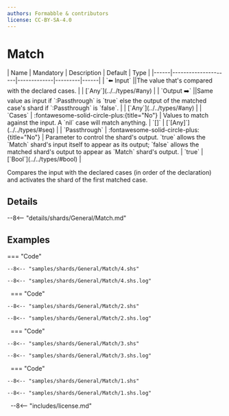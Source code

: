```yaml
---
authors: Formabble & contributors
license: CC-BY-SA-4.0
---
```



# Match

<div class="sh-parameters" markdown="1">
| Name | Mandatory | Description | Default | Type |
|------|---------------------|-------------|---------|------|
| `⬅️ Input` ||The value that's compared with the declared cases. | | [`Any`](../../types/#any) |
| `Output ➡️` ||Same value as input if `:Passthrough` is `true` else the output of the matched case's shard if `:Passthrough` is `false`. | | [`Any`](../../types/#any) |
| `Cases` | :fontawesome-solid-circle-plus:{title="No"}  | Values to match against the input. A `nil` case will match anything. | `[]` | [`[Any]`](../../types/#seq) |
| `Passthrough` | :fontawesome-solid-circle-plus:{title="No"}  | Parameter to control the shard's output. `true` allows the `Match` shard's input itself to appear as its output; `false` allows the matched shard's output to appear as `Match` shard's output. | `true` | [`Bool`](../../types/#bool) |

</div>

Compares the input with the declared cases (in order of the declaration) and activates the shard of the first matched case.

## Details

--8<-- "details/shards/General/Match.md"


## Examples

=== "Code"

  ```x86asm linenums="1"
  --8<-- "samples/shards/General/Match/4.shs"
  ```

  ```
  --8<-- "samples/shards/General/Match/4.shs.log"
  ```
&nbsp;
=== "Code"

  ```x86asm linenums="1"
  --8<-- "samples/shards/General/Match/2.shs"
  ```

  ```
  --8<-- "samples/shards/General/Match/2.shs.log"
  ```
&nbsp;
=== "Code"

  ```x86asm linenums="1"
  --8<-- "samples/shards/General/Match/3.shs"
  ```

  ```
  --8<-- "samples/shards/General/Match/3.shs.log"
  ```
&nbsp;
=== "Code"

  ```x86asm linenums="1"
  --8<-- "samples/shards/General/Match/1.shs"
  ```

  ```
  --8<-- "samples/shards/General/Match/1.shs.log"
  ```
&nbsp;
--8<-- "includes/license.md"

